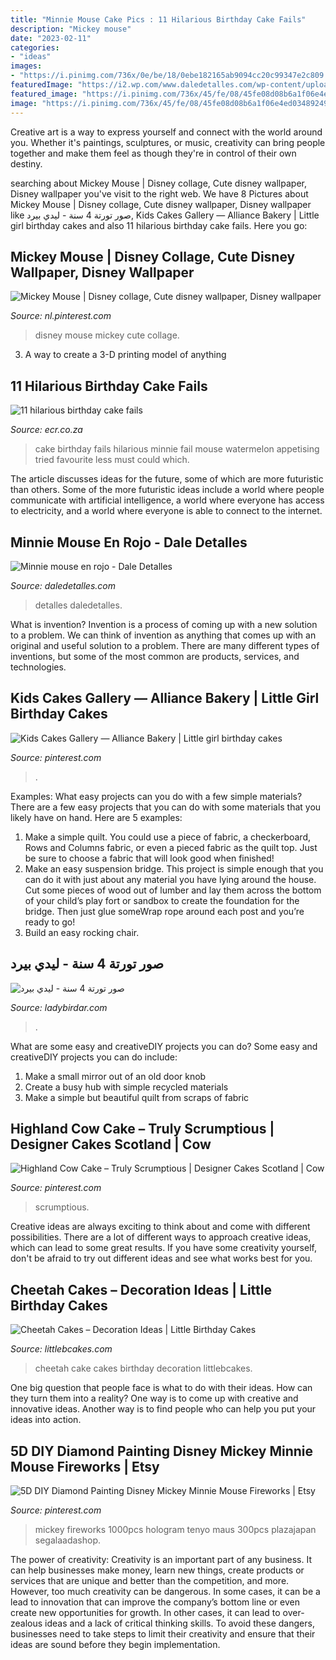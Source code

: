 ```yaml
---
title: "Minnie Mouse Cake Pics : 11 Hilarious Birthday Cake Fails"
description: "Mickey mouse"
date: "2023-02-11"
categories:
- "ideas"
images:
- "https://i.pinimg.com/736x/0e/be/18/0ebe182165ab9094cc20c99347e2c809.jpg"
featuredImage: "https://i2.wp.com/www.daledetalles.com/wp-content/uploads/2016/04/minnie-rojo16.jpg"
featured_image: "https://i.pinimg.com/736x/45/fe/08/45fe08d08b6a1f06e4ed034892492ff8.jpg"
image: "https://i.pinimg.com/736x/45/fe/08/45fe08d08b6a1f06e4ed034892492ff8.jpg"
---
```



Creative art is a way to express yourself and connect with the world around you. Whether it's paintings, sculptures, or music, creativity can bring people together and make them feel as though they're in control of their own destiny.

	

		
searching about Mickey Mouse | Disney collage, Cute disney wallpaper, Disney wallpaper you've visit to the right web. We have 8 Pictures about Mickey Mouse | Disney collage, Cute disney wallpaper, Disney wallpaper like صور تورتة 4 سنة - ليدي بيرد, Kids Cakes Gallery — Alliance Bakery | Little girl birthday cakes and also 11 hilarious birthday cake fails. Here you go:
		
    
## Mickey Mouse | Disney Collage, Cute Disney Wallpaper, Disney Wallpaper

<img loading=lazy src="https://i.pinimg.com/736x/74/fd/71/74fd71a3c09705389033ccce37eaa186.jpg" onerror="this.onerror=null;this.src='https://tse3.mm.bing.net/th?id=OIP.eAe9gMT4oW0AZjazTfGmEwHaNK&amp;pid=15.1';" alt="Mickey Mouse | Disney collage, Cute disney wallpaper, Disney wallpaper">

_Source: nl.pinterest.com_

>disney mouse mickey cute collage. 

	

3. A way to create a 3-D printing model of anything 

    
## 11 Hilarious Birthday Cake Fails

<img loading=lazy src="https://turntable.kagiso.io/images/minnie-mouse-cake-fail.width-800.jpg" onerror="this.onerror=null;this.src='https://tse2.mm.bing.net/th?id=OIP.Gyw4H7n9tRueXgTVjDM76AHaJ3&amp;pid=15.1';" alt="11 hilarious birthday cake fails">

_Source: ecr.co.za_

>cake birthday fails hilarious minnie fail mouse watermelon appetising tried favourite less must could which. 

	

The article discusses ideas for the future, some of which are more futuristic than others. Some of the more futuristic ideas include a world where people communicate with artificial intelligence, a world where everyone has access to electricity, and a world where everyone is able to connect to the internet.

    
## Minnie Mouse En Rojo - Dale Detalles

<img loading=lazy src="https://i2.wp.com/www.daledetalles.com/wp-content/uploads/2016/04/minnie-rojo16.jpg" onerror="this.onerror=null;this.src='https://tse1.mm.bing.net/th?id=OIP.la0RRmim_VNfelTZmau86AHaJ4&amp;pid=15.1';" alt="Minnie mouse en rojo - Dale Detalles">

_Source: daledetalles.com_

>detalles daledetalles. 

	

What is invention?
Invention is a process of coming up with a new solution to a problem. We can think of invention as anything that comes up with an original and useful solution to a problem. There are many different types of inventions, but some of the most common are products, services, and technologies.

    
## Kids Cakes Gallery — Alliance Bakery | Little Girl Birthday Cakes

<img loading=lazy src="https://i.pinimg.com/736x/0e/be/18/0ebe182165ab9094cc20c99347e2c809.jpg" onerror="this.onerror=null;this.src='https://tse1.mm.bing.net/th?id=OIP.ED0XI-uOUyHiKYHkUwPwdAHaLH&amp;pid=15.1';" alt="Kids Cakes Gallery — Alliance Bakery | Little girl birthday cakes">

_Source: pinterest.com_

>. 

	

Examples: What easy projects can you do with a few simple materials?
There are a few easy projects that you can do with some materials that you likely have on hand. Here are 5 examples:
1. Make a simple quilt. You could use a piece of fabric, a checkerboard, Rows and Columns fabric, or even a pieced fabric as the quilt top. Just be sure to choose a fabric that will look good when finished! 
2. Make an easy suspension bridge. This project is simple enough that you can do it with just about any material you have lying around the house. Cut some pieces of wood out of lumber and lay them across the bottom of your child’s play fort or sandbox to create the foundation for the bridge. Then just glue someWrap rope around each post and you’re ready to go! 
3. Build an easy rocking chair.

    
## صور تورتة 4 سنة - ليدي بيرد

<img loading=lazy src="https://ladybirdar.com/wp-content/uploads/2016/05/102-768x1024.jpg" onerror="this.onerror=null;this.src='https://tse2.mm.bing.net/th?id=OIP.CufA_O9E49Ez0Z4iB3ElrwHaJ4&amp;pid=15.1';" alt="صور تورتة 4 سنة - ليدي بيرد">

_Source: ladybirdar.com_

>. 

	

What are some easy and creativeDIY projects you can do?
Some easy and creativeDIY projects you can do include:
1. Make a small mirror out of an old door knob
2. Create a busy hub with simple recycled materials
3. Make a simple but beautiful quilt from scraps of fabric

    
## Highland Cow Cake – Truly Scrumptious | Designer Cakes Scotland | Cow

<img loading=lazy src="https://i.pinimg.com/736x/45/fe/08/45fe08d08b6a1f06e4ed034892492ff8.jpg" onerror="this.onerror=null;this.src='https://tse2.mm.bing.net/th?id=OIP.W8LsbimKQph5-DYvZjGZGwHaKq&amp;pid=15.1';" alt="Highland Cow Cake – Truly Scrumptious | Designer Cakes Scotland | Cow">

_Source: pinterest.com_

>scrumptious. 

	

Creative ideas are always exciting to think about and come with different possibilities. There are a lot of different ways to approach creative ideas, which can lead to some great results. If you have some creativity yourself, don't be afraid to try out different ideas and see what works best for you.

    
## Cheetah Cakes – Decoration Ideas | Little Birthday Cakes

<img loading=lazy src="http://www.littlebcakes.com/wp-content/uploads/2014/02/Cheetah-Cake.jpg" onerror="this.onerror=null;this.src='https://tse4.mm.bing.net/th?id=OIP.5DkrL3y17bu9aMrsV_bzEwHaKS&amp;pid=15.1';" alt="Cheetah Cakes – Decoration Ideas | Little Birthday Cakes">

_Source: littlebcakes.com_

>cheetah cake cakes birthday decoration littlebcakes. 

	

One big question that people face is what to do with their ideas. How can they turn them into a reality? One way is to come up with creative and innovative ideas. Another way is to find people who can help you put your ideas into action.

    
## 5D DIY Diamond Painting Disney Mickey Minnie Mouse Fireworks | Etsy

<img loading=lazy src="https://i.pinimg.com/736x/e1/94/2e/e1942e841e647814c617ac30ce10e78b.jpg" onerror="this.onerror=null;this.src='https://tse4.mm.bing.net/th?id=OIP.QtygTkBA7r75AHUI7mrHJAHaJ4&amp;pid=15.1';" alt="5D DIY Diamond Painting Disney Mickey Minnie Mouse Fireworks | Etsy">

_Source: pinterest.com_

>mickey fireworks 1000pcs hologram tenyo maus 300pcs plazajapan segalaadashop. 

	

The power of creativity:
Creativity is an important part of any business. It can help businesses make money, learn new things, create products or services that are unique and better than the competition, and more. However, too much creativity can be dangerous. In some cases, it can be a lead to innovation that can improve the company’s bottom line or even create new opportunities for growth. In other cases, it can lead to over-zealous ideas and a lack of critical thinking skills. To avoid these dangers, businesses need to take steps to limit their creativity and ensure that their ideas are sound before they begin implementation.

